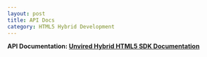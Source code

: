 ```yaml
---
layout: post
title: API Docs
category: HTML5 Hybrid Development
---
```


<div class="message">
<strong>API Documentation: </string><a href="http://developer.unvired.com/docs/html5/index.html" target="_blank">Unvired Hybrid HTML5 SDK Documentation</a>
</div>